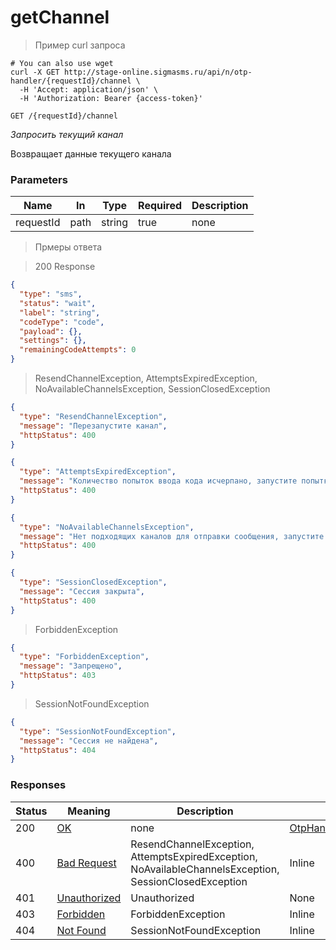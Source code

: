 # getChannel

<a id="opIdOtpHandlerController_getChannel"></a>

> Пример curl запроса

```shell
# You can also use wget
curl -X GET http://stage-online.sigmasms.ru/api/n/otp-handler/{requestId}/channel \
  -H 'Accept: application/json' \
  -H 'Authorization: Bearer {access-token}'

```


`GET /{requestId}/channel`

*Запросить текущий канал*

Возвращает данные текущего канала

<h3 id="otphandlercontroller_getchannel-parameters">Parameters</h3>

|Name|In|Type|Required|Description|
|---|---|---|---|---|
|requestId|path|string|true|none|

> Прмеры ответа

> 200 Response

```json
{
  "type": "sms",
  "status": "wait",
  "label": "string",
  "codeType": "code",
  "payload": {},
  "settings": {},
  "remainingCodeAttempts": 0
}
```

> ResendChannelException, AttemptsExpiredException, NoAvailableChannelsException, SessionClosedException

```json
{
  "type": "ResendChannelException",
  "message": "Перезапустите канал",
  "httpStatus": 400
}
```

```json
{
  "type": "AttemptsExpiredException",
  "message": "Количество попыток ввода кода исчерпано, запустите попытку авторизации заново",
  "httpStatus": 400
}
```

```json
{
  "type": "NoAvailableChannelsException",
  "message": "Нет подходящих каналов для отправки сообщения, запустите попытку авторизации заново",
  "httpStatus": 400
}
```

```json
{
  "type": "SessionClosedException",
  "message": "Сессия закрыта",
  "httpStatus": 400
}
```

> ForbiddenException

```json
{
  "type": "ForbiddenException",
  "message": "Запрещено",
  "httpStatus": 403
}
```

> SessionNotFoundException

```json
{
  "type": "SessionNotFoundException",
  "message": "Сессия не найдена",
  "httpStatus": 404
}
```

<h3 id="otphandlercontroller_getchannel-responses">Responses</h3>

|Status|Meaning|Description|Schema|
|---|---|---|---|
|200|[OK](https://tools.ietf.org/html/rfc7231#section-6.3.1)|none|[OtpHandlerGetChannelResponseDto](#schemaotphandlergetchannelresponsedto)|
|400|[Bad Request](https://tools.ietf.org/html/rfc7231#section-6.5.1)|ResendChannelException, AttemptsExpiredException, NoAvailableChannelsException, SessionClosedException|Inline|
|401|[Unauthorized](https://tools.ietf.org/html/rfc7235#section-3.1)|Unauthorized|None|
|403|[Forbidden](https://tools.ietf.org/html/rfc7231#section-6.5.3)|ForbiddenException|Inline|
|404|[Not Found](https://tools.ietf.org/html/rfc7231#section-6.5.4)|SessionNotFoundException|Inline|
